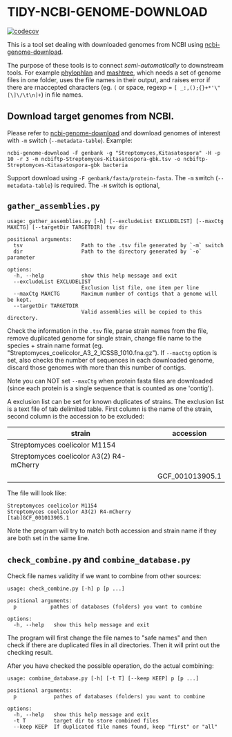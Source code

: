 # TIDY-NCBI-GENOME-DOWNLOAD

[![codecov](https://codecov.io/gh/snail123815/tidy-ncbi-genome-download/branch/main/graph/badge.svg?token=1MHRVD759X)](https://codecov.io/gh/snail123815/tidy-ncbi-genome-download)

This is a tool set dealing with downloaded genomes from NCBI using [ncbi-genome-download](https://github.com/kblin/ncbi-genome-download).

The purpose of these tools is to connect *semi-automatically* to downstream tools. For example [phylophlan](https://github.com/biobakery/phylophlan) and [mashtree](https://github.com/biobakery/phylophlan), which needs a set of genome files in one folder, uses the file names in their output, and raises error if there are rnaccepted characters (eg. `(` or space, regexp = `[ _:,();{}+*'\"[\]\/\t\n]+`) in file names.

## Download target genomes from NCBI.

Please refer to [ncbi-genome-download](https://github.com/kblin/ncbi-genome-download) and download genomes of interest with `-m` switch (`--metadata-table`). Example:

```shell
ncbi-genome-download -F genbank -g "Streptomyces,Kitasatospora" -H -p 10 -r 3 -m ncbiftp-Streptomyces-Kitasatospora-gbk.tsv -o ncbiftp-Streptomyces-Kitasatospora-gbk bacteria
```

Support download using `-F genbank/fasta/protein-fasta`. The `-m` switch (`--metadata-table`) is required. The `-H` switch is optional,

## `gather_assemblies.py`

```
usage: gather_assemblies.py [-h] [--excludeList EXCLUDELIST] [--maxCtg MAXCTG] [--targetDir TARGETDIR] tsv dir

positional arguments:
  tsv                   Path to the .tsv file generated by `-m` switch
  dir                   Path to the directory generated by `-o` parameter

options:
  -h, --help            show this help message and exit
  --excludeList EXCLUDELIST
                        Exclusion list file, one item per line
  --maxCtg MAXCTG       Maximum number of contigs that a genome will be kept.
  --targetDir TARGETDIR
                        Valid assemblies will be copied to this directory.
```

Check the information in the `.tsv` file, parse strain names from the file, remove duplicated genome for single strain, change file name to the species + strain name format (eg. "Streptomyces_coelicolor_A3_2_ICSSB_1010.fna.gz"). If `--macCtg` option is set, also checks the number of sequences in each downloaded genome, discard those genomes with more than this number of contigs.

Note you can NOT set `--maxCtg` when protein fasta files are downloaded (since each protein is a single sequence that is counted as one 'contig').

A exclusion list can be set for known duplicates of strains. The exclusion list is a text file of tab delimited table. First column is the name of the strain, second column is the accession to be excluded:

| strain                                   | accession       |
| ---------------------------------------- | --------------- |
| Streptomyces coelicolor M1154            |                 |
| Streptomyces coelicolor A3(2) R4-mCherry |                 |
|                                          | GCF_001013905.1 |

The file will look like:

```tsv
Streptomyces coelicolor M1154
Streptomyces coelicolor A3(2) R4-mCherry
[tab]GCF_001013905.1 
```

Note the program will try to match both accession and strain name if they are both set in the same line.

## `check_combine.py` and `combine_database.py`

Check file names validity if we want to combine from other sources:

```
usage: check_combine.py [-h] p [p ...]

positional arguments:
  p           pathes of databases (folders) you want to combine

options:
  -h, --help   show this help message and exit
```

The program will first change the file names to "safe names" and then check if there are duplicated files in all directories. Then it will print out the checking result.

After you have checked the possible operation, do the actual combining:

```
usage: combine_database.py [-h] [-t T] [--keep KEEP] p [p ...]

positional arguments:
  p            pathes of databases (folders) you want to combine

options:
  -h, --help   show this help message and exit
  -t T         target dir to store combined files
  --keep KEEP  If duplicated file names found, keep "first" or "all"
```
